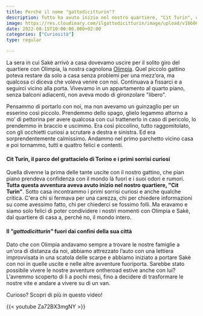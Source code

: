 ```yaml
---
title: Perchè il nome "gattodicitturin"?
description: Tutto ha avuto inizio nel nostro quartiere, "Cit Turin", con il nostro gatto speciale, Sakè.
image: https://res.cloudinary.com/ilgattodicitturin/image/upload/v1660666170/Articoli/IMG_6263_ymsnaz.jpg
date: 2022-08-15T10:00:00.000+02:00
categories: ["Curiosità"]
type: regular

---
```

La sera in cui Sakè arrivò a casa dovevamo uscire per il solito giro del quartiere con Olimpia, la nostra cagnolona [Olimpia](/blog/olimpia-la-nostra-rottweiler-in-giro-per-il-mondo). Quel piccolo gattino poteva restare da solo a casa senza problemi per una mezz’ora, ma qualcosa ci diceva che voleva venire con noi. Continuava a fissarci e a seguirci vicino alla porta. Vivevamo in un appartamento al quarto piano, senza balconi adiacenti, non aveva modo di gironzolare "libero". 

Pensammo di portarlo con noi, ma non avevamo un guinzaglio per un esserino così piccolo. Prendemmo dello spago, glielo legammo attorno a mo’ di pettorina per avere qualcosa con cui trattenerlo in caso di pericolo, lo prendemmo in braccio e uscimmo. 
Era così piccolino, tutto raggomitolato, con gli occhietti curiosi a scrutare a destra e sinistra. Ed era sorprendentemente calmissimo. Andammo nel primo parchetto vicino casa e poi tornammo, tutti e quattro felici e contenti.

#### Cit Turin, il parco del grattacielo di Torino e i primi sorrisi curiosi

Quella divenne la prima delle tante uscite con il nostro gattino, che pian piano prendeva confidenza con il mondo là fuori e i suoi odori e rumori. **Tutta questa avventura aveva avuto inizio nel nostro quartiere, "Cit Turin"**.
Sotto casa incontrammo i primi sorrisi curiosi e anche qualche critica. C'era chi si fermava per una carezza, chi per chiedere informazioni su come avessimo fatto, chi per chiederci se fossimo folli. Ma eravamo e siamo solo felici di poter condividere i nostri momenti con Olimpia e Sakè, dal quartiere di casa a, perché no, il mondo intero.

#### Il *"gattodicitturin"* fuori dai confini della sua città

Dato che con Olimpia andavamo sempre a trovare le nostre famiglie a un'ora di distanza da noi, abbiamo attrezzato l’auto con una lettiera improvvisata in una scatola delle scarpe e abbiamo iniziato a portare Sakè con noi in quelle uscite e nelle altre avventure fuoriporta. Sarebbe stato possibile vivere le nostre avventure ontheroad estive anche con lui? L'avremmo scoperto di lì a pochi mesi, fino a decidere di trasformare le nostre vite e andare a vivere su di un van.

Curioso? 
Scopri di più in questo video! 

{{< youtube Za72BX3mgNY >}}